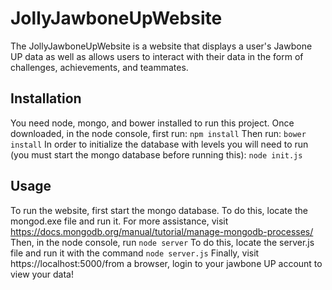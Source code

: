 # JollyJawboneUpWebsite
The JollyJawboneUpWebsite is a website that displays a user's Jawbone UP data as well as allows users to interact with their 
data in the form of challenges, achievements, and teammates.

## Installation
You need node, mongo, and bower installed to run this project.
Once downloaded, in the node console, first run:
`npm install`
Then run:
`bower install`
In order to initialize the database with levels you will need to run (you must start the mongo database before running this):
`node init.js`

## Usage
To run the website, first start the mongo database. To do this, locate the mongod.exe file and run it. For more assistance, visit https://docs.mongodb.org/manual/tutorial/manage-mongodb-processes/ Then, in the node console, run
`node server` To do this, locate the server.js file and run it with the command `node server.js`
Finally, visit https://localhost:5000/from a browser, login to your jawbone UP account to view your data!